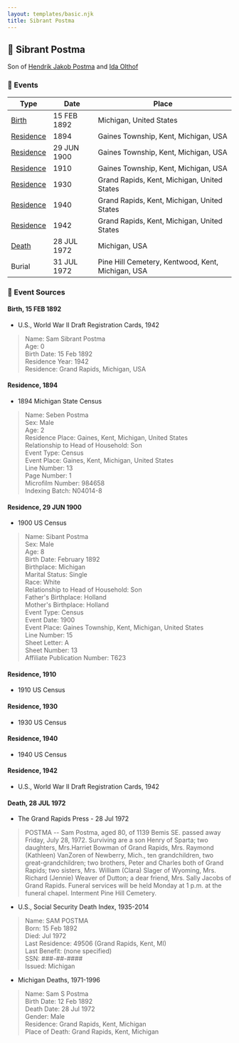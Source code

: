 ```yaml
---
layout: templates/basic.njk
title: Sibrant Postma
---
```

## 🔵 Sibrant Postma

Son of [Hendrik Jakob Postma](/people/3/31727152) and [Ida Olthof](/people/6/60020862)

### 📆 Events

Type | Date | Place
------ | ------ | ------
[Birth](#event-171e01f0-24e5-40bb-970f-bfeffc53f1c5) | 15 FEB 1892 | Michigan, United States
[Residence](#event-1e00e010-3b57-48bd-a187-a0d1924d5beb) | 1894 | Gaines Township, Kent, Michigan, USA
[Residence](#event-677cc2e2-6f95-4897-9054-6b905f24db2b) | 29 JUN 1900 | Gaines Township, Kent, Michigan, USA
[Residence](#event-0a27b456-c772-4613-8683-0d731c4f474f) | 1910 | Gaines Township, Kent, Michigan, USA
[Residence](#event-edaf85ed-e1b1-469d-a831-815d1c0188d9) | 1930 | Grand Rapids, Kent, Michigan, United States
[Residence](#event-f0803fd3-e410-462a-8f48-8f817f6340c0) | 1940 | Grand Rapids, Kent, Michigan, United States
[Residence](#event-4e29e7b5-4764-405f-9365-e073312e222a) | 1942 | Grand Rapids, Kent, Michigan, United States
[Death](#event-f77187cd-5f77-4818-9f9a-464708dcebc8) | 28 JUL 1972 | Michigan, USA
Burial | 31 JUL 1972 | Pine Hill Cemetery, Kentwood, Kent, Michigan, USA

### 📰 Event Sources

#### <a id="event-171e01f0-24e5-40bb-970f-bfeffc53f1c5"></a> Birth, 15 FEB 1892
* U.S., World War II Draft Registration Cards, 1942
>   
  > Name: Sam Sibrant Postma  
  > Age: 0  
  > Birth Date: 15 Feb 1892  
  > Residence Year: 1942  
  > Residence: Grand Rapids, Michigan, USA

#### <a id="event-1e00e010-3b57-48bd-a187-a0d1924d5beb"></a> Residence, 1894
* 1894 Michigan State Census
>   
  > Name: Seben Postma  
  > Sex: Male  
  > Age: 2  
  > Residence Place: Gaines, Kent, Michigan, United States  
  > Relationship to Head of Household: Son  
  > Event Type: Census  
  > Event Place: Gaines, Kent, Michigan, United States  
  > Line Number: 13  
  > Page Number: 1  
  > Microfilm Number: 984658  
  > Indexing Batch: N04014-8

#### <a id="event-677cc2e2-6f95-4897-9054-6b905f24db2b"></a> Residence, 29 JUN 1900
* 1900 US Census
>   
  > Name: Sibant Postma  
  > Sex: Male  
  > Age: 8  
  > Birth Date: February 1892  
  > Birthplace: Michigan  
  > Marital Status: Single  
  > Race: White  
  > Relationship to Head of Household: Son  
  > Father's Birthplace: Holland  
  > Mother's Birthplace: Holland  
  > Event Type: Census  
  > Event Date: 1900  
  > Event Place: Gaines Township, Kent, Michigan, United States  
  > Line Number: 15  
  > Sheet Letter: A  
  > Sheet Number: 13  
  > Affiliate Publication Number: T623

#### <a id="event-0a27b456-c772-4613-8683-0d731c4f474f"></a> Residence, 1910
* 1910 US Census

#### <a id="event-edaf85ed-e1b1-469d-a831-815d1c0188d9"></a> Residence, 1930
* 1930 US Census

#### <a id="event-f0803fd3-e410-462a-8f48-8f817f6340c0"></a> Residence, 1940
* 1940 US Census

#### <a id="event-4e29e7b5-4764-405f-9365-e073312e222a"></a> Residence, 1942
* U.S., World War II Draft Registration Cards, 1942

#### <a id="event-f77187cd-5f77-4818-9f9a-464708dcebc8"></a> Death, 28 JUL 1972
* The Grand Rapids Press  - 28 Jul 1972
>   
  > POSTMA -- Sam Postma, aged 80, of 1139 Bemis SE. passed away Friday, July 28, 1972. Surviving are a son Henry of Sparta; two daughters, Mrs.Harriet Bowman of Grand Rapids, Mrs. Raymond (Kathleen) VanZoren of Newberry, Mich., ten grandchildren, two great-grandchildren; two brothers, Peter and Charles both of Grand Rapids; two sisters, Mrs. William (Clara) Slager of Wyoming, Mrs. Richard (Jennie) Weaver of Dutton; a dear friend, Mrs. Sally Jacobs of Grand Rapids. Funeral services will be held Monday at 1 p.m. at the funeral chapel. Interment Pine Hill Cemetery.
* U.S., Social Security Death Index, 1935-2014
>   
  > Name: SAM POSTMA  
  > Born: 15 Feb 1892  
  > Died: Jul 1972  
  > Last Residence: 49506 (Grand Rapids, Kent, MI)  
  > Last Benefit: (none specified)  
  > SSN: ###-##-####  
  > Issued: Michigan
* Michigan Deaths, 1971-1996
>   
  > Name: Sam S Postma  
  > Birth Date: 12 Feb 1892  
  > Death Date: 28 Jul 1972  
  > Gender: Male  
  > Residence: Grand Rapids, Kent, Michigan  
  > Place of Death: Grand Rapids, Kent, Michigan
